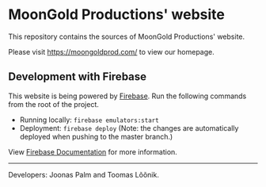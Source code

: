 # MoonGold Productions' website

This repository contains the sources of MoonGold Productions' website.

Please visit https://moongoldprod.com/ to view our homepage.

## Development with Firebase

This website is being powered by [Firebase](https://firebase.google.com/). Run the following commands from the root of the project.

- Running locally: `firebase emulators:start`
- Deployment: `firebase deploy` (Note: the changes are automatically deployed when pushing to the master branch.)

View [Firebase Documentation](https://firebase.google.com/docs) for more information.

---

Developers: Joonas Palm and Toomas Lõõnik.
